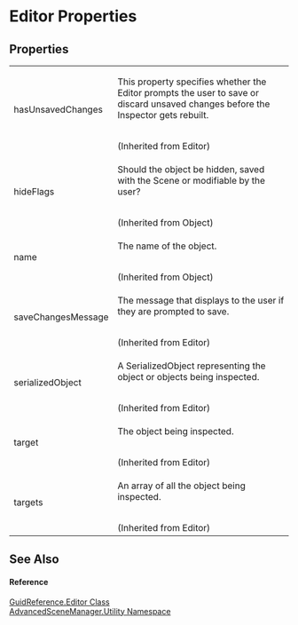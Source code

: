 # Editor Properties




## Properties
<table>
<tr>
<td>hasUnsavedChanges</td>
<td><p>This property specifies whether the Editor prompts the user to save or discard unsaved changes before the Inspector gets rebuilt.</p><br />(Inherited from Editor)</td></tr>
<tr>
<td>hideFlags</td>
<td><p>Should the object be hidden, saved with the Scene or modifiable by the user?</p><br />(Inherited from Object)</td></tr>
<tr>
<td>name</td>
<td><p>The name of the object.</p><br />(Inherited from Object)</td></tr>
<tr>
<td>saveChangesMessage</td>
<td><p>The message that displays to the user if they are prompted to save.</p><br />(Inherited from Editor)</td></tr>
<tr>
<td>serializedObject</td>
<td><p>A SerializedObject representing the object or objects being inspected.</p><br />(Inherited from Editor)</td></tr>
<tr>
<td>target</td>
<td><p>The object being inspected.</p><br />(Inherited from Editor)</td></tr>
<tr>
<td>targets</td>
<td><p>An array of all the object being inspected.</p><br />(Inherited from Editor)</td></tr>
</table>

## See Also


#### Reference
<a href="T_AdvancedSceneManager_Utility_GuidReference_Editor.md">GuidReference.Editor Class</a>  
<a href="N_AdvancedSceneManager_Utility.md">AdvancedSceneManager.Utility Namespace</a>  
